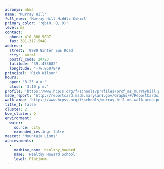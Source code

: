 ```yaml
---
acronym: mhms
name: 'Murray Hill'
full_name: 'Murray Hill Middle School'
primary_color: 'rgb(0, 0, 0)'
level: ms
contact:
  phone: 410-880-5897
  fax: 301-317-5048
address:
  street: '9989 Winter Sun Road'
  city: Laurel
  postal_code: 20723
  latitude: '39.1453682'
  longitude: '-76.8607849'
principal: 'Rick Wilson'
hours:
  open: '8:25 a.m.'
  close: '3:10 p.m.'
profile: 'https://www.hcpss.org/f/schools/profiles/prof_ms_murrayhill.pdf'
msde_report: 'http://reportcard.msde.maryland.gov/Graphs/#/ReportCards/ReportCardSchool/1//1/13/0624/'
walk_area: 'https://www.hcpss.org/f/schools/murray-hill-ms-walk-area.pdf'
title_1: false
cluster: 2
boe_cluster: D
environment:
  water:
    source: city
    extended_testing: false
mascot: 'Mountain Lions'
achievements:
  -
    machine_name: healthy_howard
    name: 'Healthy Howard School'
    level: Platinum
---
```

